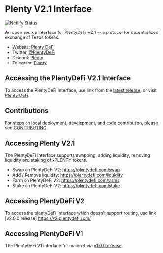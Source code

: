 # Plenty V2.1 Interface

[![Netlify Status](https://api.netlify.com/api/v1/badges/50dcb23c-387c-458c-bcc5-73572d8927b7/deploy-status)](https://app.netlify.com/sites/gracious-pasteur-302ee5/deploys)

An open source interface for PlentyDeFi V2.1 -- a protocol for decentralized exchange of Tezos tokens.

- Website: [Plenty DeFi](https://plentydefi.com/)
- Twitter: [@PlentyDeFi](https://twitter.com/PlentyDeFi)
- Discord: [Plenty](https://discord.gg/9wZ4CuvkuJ)
- Telegram: [Plenty](https://t.me/PlentyDeFi)

## Accessing the PlentyDeFi V2.1 Interface

To access the PlentyDeFi Interface, use link from the
[latest release](https://github.com/Plenty-DeFi/plenty-v2),
or visit [Plenty DeFi](https://plentydefi.com/).

## Contributions

For steps on local deployment, development, and code contribution, please see [CONTRIBUTING](./CONTRIBUTING.md).

## Accessing Plenty V2.1

The PlentyDeFi Interface supports swapping, adding liquidity, removing liquidity and staking of xPLENTY tokens.

- Swap on PlentyDeFi V2: https://plentydefi.com/swap
- Add / Remove liquidity: https://plentydefi.com/liquidity
- Farm on PlentyDeFi V2: https://plentydefi.com/farms
- Stake on PlentyDeFi V2: https://plentydefi.com/stake

## Accessing PlentyDeFi V2

To access the plentyDeFi Interface which doesn't support routing, use link [v2.0.0 release] https://v2.plentydefi.com/

## Accessing PlentyDeFi V1

The PlentyDeFi V1 interface for mainnet via [v1.0.0 release](https://old.plentydefi.com/).

